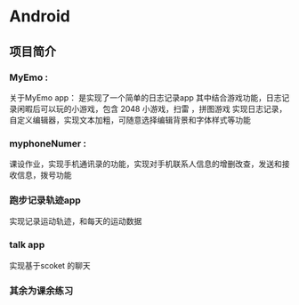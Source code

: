 # Android
## 项目简介
 ### MyEmo :
 关于MyEmo app：
是实现了一个简单的日志记录app
其中结合游戏功能，日志记录闲暇后可以玩的小游戏，包含 2048 小游戏，扫雷 ，拼图游戏
实现日志记录，自定义编辑器，实现文本加粗，可随意选择编辑背景和字体样式等功能


### myphoneNumer :
课设作业，实现手机通讯录的功能，实现对手机联系人信息的增删改查，发送和接收信息，拨号功能


### 跑步记录轨迹app
实现记录运动轨迹，和每天的运动数据

### talk app 
实现基于scoket 的聊天

### 其余为课余练习


 


